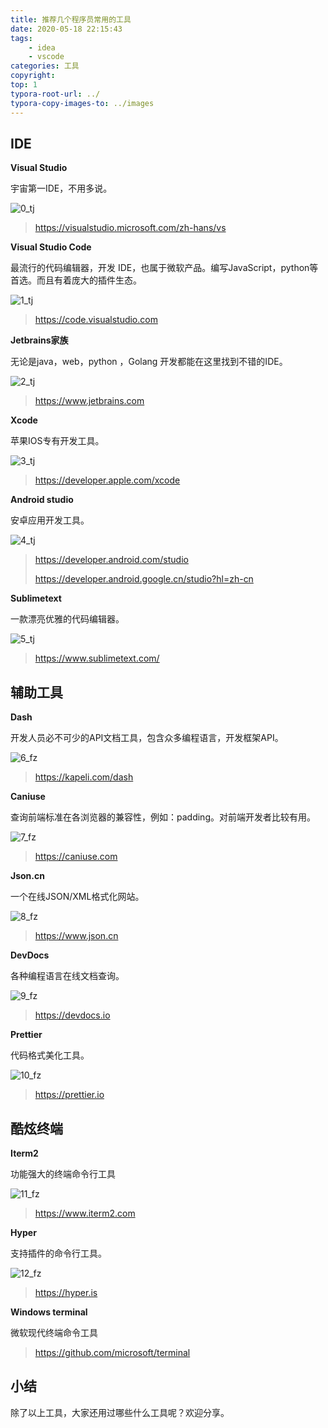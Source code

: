 ```yaml
---
title: 推荐几个程序员常用的工具
date: 2020-05-18 22:15:43
tags:
	- idea
	- vscode
categories: 工具
copyright: 
top: 1
typora-root-url: ../
typora-copy-images-to: ../images
---
```


## IDE

**Visual Studio**

宇宙第一IDE，不用多说。

![0_tj](/images/0_tj.png)

> https://visualstudio.microsoft.com/zh-hans/vs



**Visual Studio Code**

最流行的代码编辑器，开发 IDE，也属于微软产品。编写JavaScript，python等首选。而且有着庞大的插件生态。

![1_tj](/images/1_tj.png)



> https://code.visualstudio.com



**Jetbrains家族**

无论是java，web，python ，Golang 开发都能在这里找到不错的IDE。

![2_tj](/images/2_tj.png)

> https://www.jetbrains.com



**Xcode**

苹果IOS专有开发工具。

![3_tj](/images/3_tj.png)

> https://developer.apple.com/xcode



**Android studio**

安卓应用开发工具。

![4_tj](/images/4_tj.png)

> https://developer.android.com/studio
>
> https://developer.android.google.cn/studio?hl=zh-cn



**Sublimetext**

一款漂亮优雅的代码编辑器。

![5_tj](/images/5_tj.png)

> https://www.sublimetext.com/



## 辅助工具

**Dash**

开发人员必不可少的API文档工具，包含众多编程语言，开发框架API。

![6_fz](/images/6_fz.png)

> https://kapeli.com/dash



**Caniuse**

查询前端标准在各浏览器的兼容性，例如：padding。对前端开发者比较有用。

![7_fz](/images/7_fz.png)

> https://caniuse.com



**Json.cn**

一个在线JSON/XML格式化网站。

![8_fz](/images/8_fz.png)

> https://www.json.cn



**DevDocs**

各种编程语言在线文档查询。

![9_fz](/images/9_fz.png)

> https://devdocs.io



**Prettier**

代码格式美化工具。

![10_fz](/images/10_fz.png)

> https://prettier.io



## 酷炫终端

**Iterm2**

功能强大的终端命令行工具

![11_fz](/images/11_fz.png)

> https://www.iterm2.com



**Hyper**

支持插件的命令行工具。

![12_fz](/images/12_fz.png)

> https://hyper.is



**Windows terminal**

微软现代终端命令工具

> https://github.com/microsoft/terminal



## 小结

除了以上工具，大家还用过哪些什么工具呢？欢迎分享。